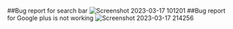 ##Bug report for search bar 
![Screenshot 2023-03-17 101201](https://user-images.githubusercontent.com/44100836/225961890-fb49b724-caac-481d-b2b6-e0a85101fc28.png)
##Bug report for Google plus is not working
![Screenshot 2023-03-17 214256](https://user-images.githubusercontent.com/44100836/225962256-b3b933d1-6fe8-4473-9349-07f3bd6825a8.png)
